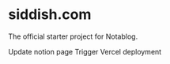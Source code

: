 # siddish.com
The official starter project for Notablog.


Update notion page
Trigger Vercel deployment
